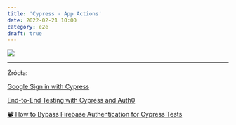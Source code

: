 ```yaml
---
title: 'Cypress - App Actions'
date: 2022-02-21 10:00
category: e2e
draft: true
---
```


![](https://www.cypress.io/static/cypress-io-logo-social-share-8fb8a1db3cdc0b289fad927694ecb415.png)




----

Źródła:


[Google Sign in with Cypress](https://filiphric.com/google-sign-in-with-cypress)

[End-to-End Testing with Cypress and Auth0](https://auth0.com/blog/end-to-end-testing-with-cypress-and-auth0/)

[📽 How to Bypass Firebase Authentication for Cypress Tests](https://www.youtube.com/watch?v=JqEzA44Lsts&ab_channel=JoshuaMorony)




